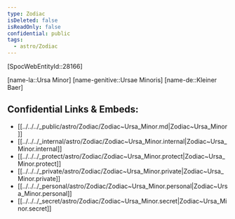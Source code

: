 ```yaml
---
type: Zodiac
isDeleted: false
isReadOnly: false
confidential: public
tags:
  - astro/Zodiac
---
```


[SpocWebEntityId::28166]



[name-la::Ursa Minor]
[name-genitive::Ursae Minoris]
[name-de::Kleiner Baer]


## Confidential Links & Embeds: 
- [[../../../_public/astro/Zodiac/Zodiac~Ursa_Minor.md|Zodiac~Ursa_Minor]] 
- [[../../../_internal/astro/Zodiac/Zodiac~Ursa_Minor.internal|Zodiac~Ursa_Minor.internal]] 
- [[../../../_protect/astro/Zodiac/Zodiac~Ursa_Minor.protect|Zodiac~Ursa_Minor.protect]] 
- [[../../../_private/astro/Zodiac/Zodiac~Ursa_Minor.private|Zodiac~Ursa_Minor.private]] 
- [[../../../_personal/astro/Zodiac/Zodiac~Ursa_Minor.personal|Zodiac~Ursa_Minor.personal]] 
- [[../../../_secret/astro/Zodiac/Zodiac~Ursa_Minor.secret|Zodiac~Ursa_Minor.secret]] 
